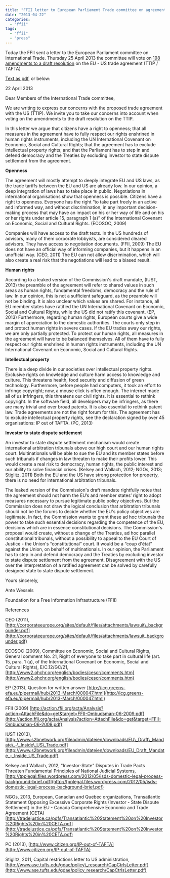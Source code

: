 ```yaml
---
title: "FFII letter to European Parliament Trade committee on agreement with US"
date: "2013-04-22"
categories: 
  - "ffii"
tags: 
  - "ffii"
  - "press"
---
```


Today the FFII sent a letter to the European Parliament committee on International Trade. Thursday 25 April 2013 the committee will vote on [198 amendments to a draft resolution](http://acta.ffii.org/?p=1832) on the EU - US trade agreement (TTIP / TAFTA)

[Text as pdf](http://people.ffii.org/~ante/ttip/ffii-inta-2013-04-22.pdf), or below:

22 April 2013

Dear Members of the International Trade committee,

We are writing to express our concerns with the proposed trade agreement with the US (TTIP). We invite you to take our concerns into account when voting on the amendments to the draft resolution on the TTIP.

In this letter we argue that citizens have a right to openness; that all measures in the agreement have to fully respect our rights enshrined in human rights instruments, including the UN International Covenant on Economic, Social and Cultural Rights; that the agreement has to exclude intellectual property rights; and that the Parliament has to step in and defend democracy and the Treaties by excluding investor to state dispute settlement from the agreement.

**Openness**

The agreement will mostly attempt to deeply integrate EU and US laws, as the trade tariffs between the EU and US are already low. In our opinion, a deep integration of laws has to take place in public. Negotiations in international organisations show that openness is possible. Citizens have a right to openness. Everyone has the right “to take part freely in an active and informed way, and without discrimination, in any important decision-making process that may have an impact on his or her way of life and on his or her rights under article 15, paragraph 1 (a)” of the International Covenant on Economic, Social and Cultural Rights. (ECOSOC, 2009)

Companies will have access to the draft texts. In the US hundreds of advisors, many of them corporate lobbyists, are considered cleared advisors. They have access to negotiation documents. (FFII, 2009) The EU does not have an official way of informing companies, but it happens in an unofficial way. (CEO, 2011) The EU can not allow discrimination, which will also create a real risk that the negotiations will lead to a biased result.

**Human rights**

According to a leaked version of the Commission's draft mandate, (IUST, 2013) the preamble of the agreement will refer to shared values in such areas as human rights, fundamental freedoms, democracy and the rule of law. In our opinion, this is not a sufficient safeguard, as the preamble will not be binding. It is also unclear which values are shared. For instance, all EU member states have ratified the UN International Covenant on Economic, Social and Cultural Rights, while the US did not ratify this covenant. (EP, 2013) Furthermore, regarding human rights, European courts give a wide margin of appreciation to the domestic authorities. The courts only step in and protect human rights in severe cases. If the EU trades away our rights, we are only partially protected. To protect our human rights, all measures in the agreement will have to be balanced themselves. All of them have to fully respect our rights enshrined in human rights instruments, including the UN International Covenant on Economic, Social and Cultural Rights.

**Intellectual property**

There is a deep divide in our societies over intellectual property rights. Exclusive rights on knowledge and culture harm access to knowledge and culture. This threatens health, food security and diffusion of green technology. Furthermore, before people had computers, it took an effort to infringe copyright; now, a mouse click is often enough. The internet made all of us infringers, this threatens our civil rights. It is essential to rethink copyright. In the software field, all developers may be infringers, as there are many trivial and over broad patents. It is also essential to rethink patent law. Trade agreements are not the right forum for this. The agreement has to exclude intellectual property rights, see the declaration signed by over 45 organisations: IP out of TAFTA. (PC, 2013)

**Investor to state dispute settlement**

An investor to state dispute settlement mechanism would create international arbitration tribunals above our high court and our human rights court. Multinationals will be able to sue the EU and its member states before such tribunals if changes in law threaten to make their profits lower. This would create a real risk to democracy, human rights, the public interest and our ability to solve financial crises. (Kelsey and Wallach, 2012; NGOs, 2013; Stiglitz, 2011) Both the EU and the US have strong protection for property, there is no need for international arbitration tribunals.

The leaked version of the Commission's draft mandate rightfully notes that the agreement should not harm the EU’s and member states’ right to adopt measures necessary to pursue legitimate public policy objectives. But the Commission does not draw the logical conclusion that arbitration tribunals should not be the forums to decide whether the EU's policy objectives are legitimate. In fact, the Commission wants to grant these ad hoc tribunals the power to take such essential decisions regarding the competence of the EU, decisions which are in essence constitutional decisions. The Commission's proposal would create, without a change of the Treaties, ad hoc parallel constitutional tribunals, without a possibility to appeal to the EU Court of Justice - the Union's “constitutional” court. It would be a “coup d'état” against the Union, on behalf of multinationals. In our opinion, the Parliament has to step in and defend democracy and the Treaties by excluding investor to state dispute settlement from the agreement. Disagreement with the US over the interpretation of a ratified agreement can be solved by carefully designed state to state dispute settlement.

Yours sincerely,

Ante Wessels

Foundation for a Free Information Infrastructure (FFII)

References

CEO (2011), [http://corporateeurope.org/sites/default/files/attachments/lawsuit\_backgrounder.pdf](http://corporateeurope.org/sites/default/files/attachments/lawsuit_backgrounder.pdf)

ECOSOC (2009), Committee on Economic, Social and Cultural Rights, General comment No. 21, Right of everyone to take part in cultural life (art. 15, para. 1 (a), of the International Covenant on Economic, Social and Cultural Rights), E/C.12/GC/21, [http://www2.ohchr.org/english/bodies/cescr/comments.htm](http://www2.ohchr.org/english/bodies/cescr/comments.htm)

EP (2013), Question for written answer [http://icg.greens-efa.eu/pipermail/hub/2013-March/000047.html](http://icg.greens-efa.eu/pipermail/hub/2013-March/000047.html)

FFII (2009) [http://action.ffii.org/acta/Analysis?action=AttachFile&do=get&target=FFII-Ombudsman-06-2009.pdf](http://action.ffii.org/acta/Analysis?action=AttachFile&do=get&target=FFII-Ombudsman-06-2009.pdf)

IUST (2013), [http://www.s2bnetwork.org/fileadmin/dateien/downloads/EU\_Draft\_Mandate\_-\_Inside\_US\_Trade.pdf](http://www.s2bnetwork.org/fileadmin/dateien/downloads/EU_Draft_Mandate_-_Inside_US_Trade.pdf)

Kelsey and Wallach, 2012, "Investor-State" Disputes in Trade Pacts Threaten Fundamental Principles of National Judicial Systems, [http://tpplegal.files.wordpress.com/2012/05/isds-domestic-legal-process-background-brief.pdf](http://tpplegal.files.wordpress.com/2012/05/isds-domestic-legal-process-background-brief.pdf)

NGOs, 2013, European, Canadian and Quebec organizations, Transatlantic Statement Opposing Excessive Corporate Rights (Investor - State Dispute Settlement) in the EU - Canada Comprehensive Economic and Trade Agreement (CETA) [http://tradejustice.ca/pdfs/Transatlantic%20Statement%20on%20Investor%20Rights%20in%20CETA.pdf](http://tradejustice.ca/pdfs/Transatlantic%20Statement%20on%20Investor%20Rights%20in%20CETA.pdf)

PC (2013), [http://www.citizen.org/IP-out-of-TAFTA](http://www.citizen.org/IP-out-of-TAFTA)

Stiglitz, 2011, Capital restrictions letter to US administration, [http://www.ase.tufts.edu/gdae/policy\_research/CapCtrlsLetter.pdf](http://www.ase.tufts.edu/gdae/policy_research/CapCtrlsLetter.pdf)
